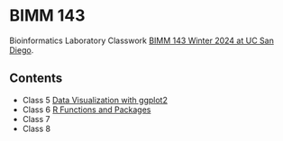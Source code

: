 # BIMM 143
Bioinformatics Laboratory Classwork [BIMM 143 Winter 2024 at UC San Diego](https://bioboot.github.io/bimm143_W24/).

## Contents

- Class 5 [Data Visualization with ggplot2]()
- Class 6 [R Functions and Packages]()
- Class 7 []()
- Class 8 []()

